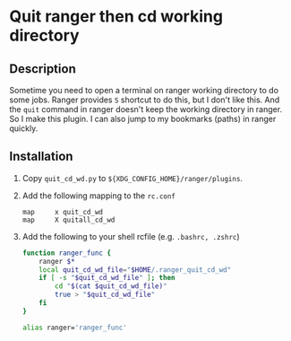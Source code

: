 # Quit ranger then cd working directory

## Description

Sometime you need to open a terminal on ranger working directory to do some jobs. Ranger provides `S` shortcut to do this, but I don't like this. And the `quit` command in ranger doesn't keep the working directory in ranger. So I make this plugin. I can also jump to my bookmarks (paths) in ranger quickly.

## Installation

1.  Copy `quit_cd_wd.py` to `${XDG_CONFIG_HOME}/ranger/plugins`.
2.  Add the following mapping to the `rc.conf`

    ```
    map     x quit_cd_wd
    map     X quitall_cd_wd
    ```
3.  Add the following to your shell rcfile (e.g. `.bashrc, .zshrc`)

    ```sh
    function ranger_func {
        ranger $*
        local quit_cd_wd_file="$HOME/.ranger_quit_cd_wd"
        if [ -s "$quit_cd_wd_file" ]; then
            cd "$(cat $quit_cd_wd_file)"
            true > "$quit_cd_wd_file"
        fi
    }

    alias ranger='ranger_func'
    ```
